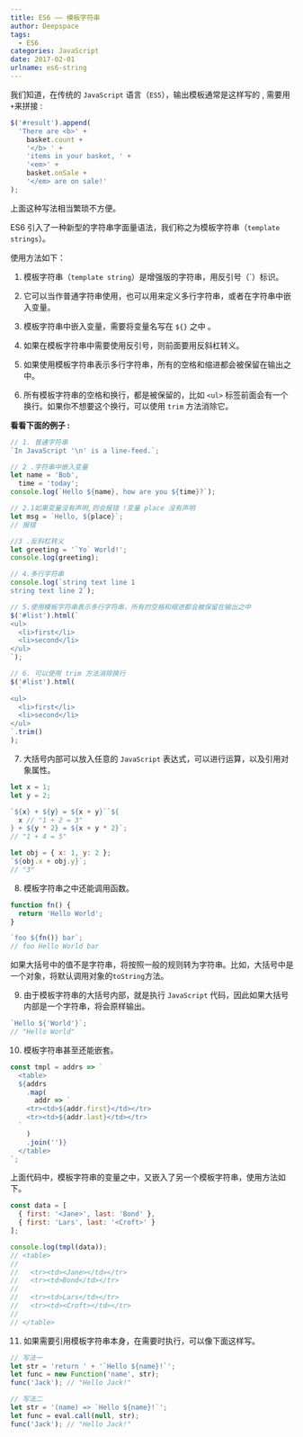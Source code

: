 ```yaml
---
title: ES6 —— 模板字符串
author: Deepspace
tags:
  - ES6
categories: JavaScript
date: 2017-02-01
urlname: es6-string
---
```


<!-- ## ES6 —— 模板字符串 -->

我们知道，在传统的 `JavaScript` 语言（`ES5`），输出模板通常是这样写的 , 需要用`+`来拼接 :

```javascript
$('#result').append(
  'There are <b>' +
    basket.count +
    '</b> ' +
    'items in your basket, ' +
    '<em>' +
    basket.onSale +
    '</em> are on sale!'
);
```

上面这种写法相当繁琐不方便。

<!-- more -->

ES6 引入了一种新型的字符串字面量语法，我们称之为模板字符串（`template strings`）。

使用方法如下：

1. 模板字符串（`template string`）是增强版的字符串，用反引号（`）标识。

2. 它可以当作普通字符串使用，也可以用来定义多行字符串，或者在字符串中嵌入变量。

3. 模板字符串中嵌入变量，需要将变量名写在 `${}` 之中 。

4. 如果在模板字符串中需要使用反引号，则前面要用反斜杠转义。

5. 如果使用模板字符串表示多行字符串，所有的空格和缩进都会被保留在输出之中。

6. 所有模板字符串的空格和换行，都是被保留的，比如 `<ul>` 标签前面会有一个换行。如果你不想要这个换行，可以使用 `trim` 方法消除它。

**看看下面的例子 :**

```javascript
// 1. 普通字符串
`In JavaScript '\n' is a line-feed.`;

// 2 .字符串中嵌入变量
let name = 'Bob',
  time = 'today';
console.log(`Hello ${name}, how are you ${time}?`);

// 2.1如果变量没有声明,则会报错 !变量 place 没有声明
let msg = `Hello, ${place}`;
// 报错

//3 .反斜杠转义
let greeting = '`Yo` World!';
console.log(greeting);

// 4.多行字符串
console.log(`string text line 1
string text line 2`);

// 5.使用模板字符串表示多行字符串，所有的空格和缩进都会被保留在输出之中
$('#list').html(`
<ul>
  <li>first</li>
  <li>second</li>
</ul>
`);

// 6. 可以使用 trim 方法消除换行
$('#list').html(
  `
<ul>
  <li>first</li>
  <li>second</li>
</ul>
`.trim()
);
```

7. 大括号内部可以放入任意的 `JavaScript` 表达式，可以进行运算，以及引用对象属性。

```javascript
let x = 1;
let y = 2;

`${x} + ${y} = ${x + y}``${
  x // "1 + 2 = 3"
} + ${y * 2} = ${x + y * 2}`;
// "1 + 4 = 5"

let obj = { x: 1, y: 2 };
`${obj.x + obj.y}`;
// "3"
```



8. 模板字符串之中还能调用函数。

```javascript
function fn() {
  return 'Hello World';
}

`foo ${fn()} bar`;
// foo Hello World bar
```

如果大括号中的值不是字符串，将按照一般的规则转为字符串。比如，大括号中是一个对象，将默认调用对象的`toString`方法。



9. 由于模板字符串的大括号内部，就是执行 `JavaScript` 代码，因此如果大括号内部是一个字符串，将会原样输出。

```javascript
`Hello ${'World'}`;
// "Hello World"
```



10. 模板字符串甚至还能嵌套。

```javascript
const tmpl = addrs => `
  <table>
  ${addrs
    .map(
      addr => `
    <tr><td>${addr.first}</td></tr>
    <tr><td>${addr.last}</td></tr>
  `
    )
    .join('')}
  </table>
`;
```

上面代码中，模板字符串的变量之中，又嵌入了另一个模板字符串，使用方法如下。

```javascript
const data = [
  { first: '<Jane>', last: 'Bond' },
  { first: 'Lars', last: '<Croft>' }
];

console.log(tmpl(data));
// <table>
//
//   <tr><td><Jane></td></tr>
//   <tr><td>Bond</td></tr>
//
//   <tr><td>Lars</td></tr>
//   <tr><td><Croft></td></tr>
//
// </table>
```



11. 如果需要引用模板字符串本身，在需要时执行，可以像下面这样写。

```javascript
// 写法一
let str = 'return ' + '`Hello ${name}!`';
let func = new Function('name', str);
func('Jack'); // "Hello Jack!"

// 写法二
let str = '(name) => `Hello ${name}!`';
let func = eval.call(null, str);
func('Jack'); // "Hello Jack!"
```
